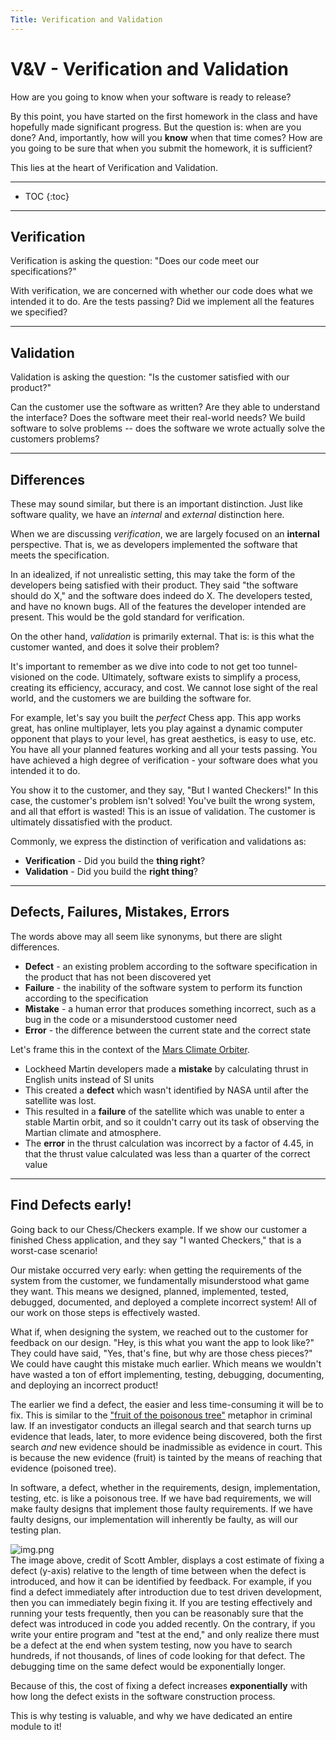 ```yaml
---
Title: Verification and Validation
---
```



# V&V - Verification and Validation

How are you going to know when your software is ready to release?

By this point, you have started on the first homework in the class
and have hopefully made significant progress. But the question is:
when are you done? And, importantly, how will you **know** when that
time comes? How are you going to be sure that when you submit the homework,
it is sufficient?

This lies at the heart of Verification and Validation.

---

* TOC
{:toc}


---

## Verification

Verification is asking the question: "Does our code meet our specifications?"

With verification, we are concerned with whether our code does what
we intended it to do. Are the tests passing? Did we implement
all the features we specified?

---

## Validation

Validation is asking the question: "Is the customer satisfied with our product?"

Can the customer use the software as written? Are they able to understand
the interface? Does the software meet their real-world needs? We build software
to solve problems -- does the software we wrote actually solve the customers problems?

---

## Differences

These may sound similar, but there is an important distinction. Just like
software quality, we have an *internal* and *external* distinction here.

When we are discussing *verification*, we are largely focused on an **internal**
perspective. That is, we as developers implemented the software that meets
the specification. 

In an idealized, if not unrealistic setting, this may take the form of the
developers being satisfied with their product. They said "the software should do X," and the software does
indeed do X. The developers tested, and have no known bugs. All of the
features the developer intended are present. This would be the gold standard
for verification.

On the other hand, *validation* is primarily external. That is: is this what
the customer wanted, and does it solve their problem?

It's important to remember as we dive into code to not get too tunnel-visioned
on the code. Ultimately, software exists to simplify a process, creating its
efficiency, accuracy, and cost. We cannot lose sight of the real world, and
the customers we are building the software for.

For example, let's say you built the *perfect* Chess app. This app works great,
has online multiplayer, lets you play against a dynamic computer opponent that
plays to your level, has great aesthetics, is easy to use, etc. You have all your
planned features working and all your tests passing. You have achieved a high
degree of verification - your software does what you intended it to do.

You show it to the customer, and they say, "But I wanted Checkers!" In this case,
the customer's problem isn't solved! You've built the wrong system, and all that
effort is wasted! This is an issue of validation. The customer is ultimately
dissatisfied with the product.

Commonly, we express the distinction of verification and validations as:
* __Verification__ - Did you build the **thing right**?
* __Validation__ - Did you build the **right thing**?

---

## Defects, Failures, Mistakes, Errors

The words above may all seem like synonyms, but there are slight
differences.

* __Defect__ - an existing problem according to the software specification in the product that has not been discovered yet
* __Failure__ - the inability of the software system to perform its function according to the specification
* __Mistake__ - a human error that produces something incorrect, such as a bug in the code or a misunderstood customer need
* __Error__ - the difference between the current state and the correct state

Let's frame this in the context of the [Mars Climate Orbiter](https://en.wikipedia.org/wiki/Mars_Climate_Orbiter).

* Lockheed Martin developers made a **mistake** by calculating thrust in English units instead of SI units
* This created a **defect** which wasn't identified by NASA until after the satellite was lost.
* This resulted in a **failure** of the satellite which was unable to enter a stable Martin orbit, and so it couldn't carry out its task of observing the Martian climate and atmosphere.
* The **error** in the thrust calculation was incorrect by a factor of 4.45, in that the thrust value calculated was less than a quarter of the correct value

---

## Find Defects early!

Going back to our Chess/Checkers example. If we show our customer a finished Chess
application, and they say "I wanted Checkers," that is a worst-case scenario!

Our mistake occurred very early: when getting the requirements of the system from
the customer, we fundamentally misunderstood what game they want. This means we
designed, planned, implemented, tested, debugged, documented, and deployed a
complete incorrect system! All of our work on those steps is effectively wasted.

What if, when designing the system, we reached out to the customer for feedback
on our design. "Hey, is this what you want the app to look like?" They could have
said, "Yes, that's fine, but why are those chess pieces?" We could have caught this
mistake much earlier. Which means we wouldn't have wasted a ton of effort
implementing, testing, debugging, documenting, and deploying an incorrect product!

The earlier we find a defect, the easier and less time-consuming it will be to fix.
This is similar to the ["fruit of the poisonous tree"](https://en.wikipedia.org/wiki/Fruit_of_the_poisonous_tree)
metaphor in criminal law. If an investigator conducts an illegal search and that
search turns up evidence that leads, later, to more evidence being discovered, both
the first search *and* new evidence should be inadmissible as evidence in court.
This is because the new evidence (fruit) is tainted by the means of reaching
that evidence (poisoned tree).

In software, a defect, whether in the requirements, design, implementation, testing, etc.
is like a poisonous tree. If we have bad requirements, we will make faulty designs that implement
those faulty requirements. If we have faulty designs, our implementation will inherently
be faulty, as will our testing plan.

![img.png](../images/v-and-v/defect_growth_rate.png)  
The image above, credit of Scott Ambler, displays a cost estimate of fixing a defect (y-axis) relative to the length
of time between when the defect is introduced, and how it can be identified by feedback. For example, if you find a defect
immediately after introduction due to test driven development, then you can immediately begin fixing it. If you are
testing effectively and running your tests frequently, then you can be reasonably sure that the defect was introduced
in code you added recently. On the contrary, if you write your entire program and "test at the end," and only realize 
there must be a defect at the end when system testing, now you have to search hundreds, if not thousands, of lines of
code looking for that defect. The debugging time on the same defect would be exponentially longer.

Because of this, the cost of fixing a defect increases **exponentially** with
how long the defect exists in the software construction process.

This is why testing is valuable, and why we have dedicated an entire module to it!

